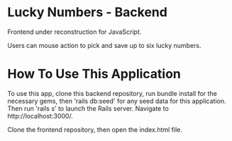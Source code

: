# Lucky Numbers - Backend

Frontend under reconstruction for JavaScript.

Users can mouse action to pick and save up to six lucky numbers.

# How To Use This Application

To use this app, clone this backend repository, run bundle install for the necessary gems, then 'rails db:seed' for any seed data for this application. Then run 'rails s' to launch the Rails server. Navigate to http://localhost:3000/.

Clone the frontend repository, then open the index.html file.
